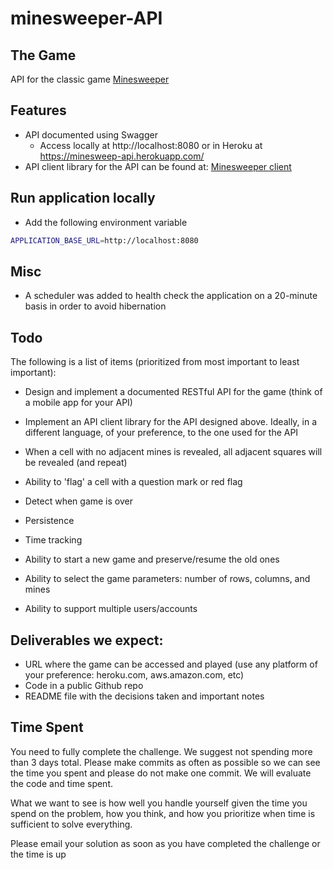 # minesweeper-API

## The Game
API for the classic game [Minesweeper](https://en.wikipedia.org/wiki/Minesweeper_(video_game))

## Features
 - API documented using Swagger
   - Access locally at http://localhost:8080 or in Heroku at https://minesweep-api.herokuapp.com/
 - API client library for the API can be found at: [Minesweeper client](https://github.com/james-freitas/minesweeper-client)
## Run application locally
 - Add the following environment variable
 ```bash
 APPLICATION_BASE_URL=http://localhost:8080
 ```

## Misc
 - A scheduler was added to health check the application on a 20-minute basis in order to avoid hibernation



## Todo
The following is a list of items (prioritized from most important to least important):
* Design and implement  a documented RESTful API for the game (think of a mobile app for your API)

* Implement an API client library for the API designed above. Ideally, in a different language, of your preference, to the one used for the API

* When a cell with no adjacent mines is revealed, all adjacent squares will be revealed (and repeat)
* Ability to 'flag' a cell with a question mark or red flag
* Detect when game is over
* Persistence
* Time tracking
* Ability to start a new game and preserve/resume the old ones
* Ability to select the game parameters: number of rows, columns, and mines
* Ability to support multiple users/accounts
 
## Deliverables we expect:
* URL where the game can be accessed and played (use any platform of your preference: heroku.com, aws.amazon.com, etc)
* Code in a public Github repo
* README file with the decisions taken and important notes

## Time Spent
You need to fully complete the challenge. We suggest not spending more than 3 days total.  Please make commits as often as possible so we can see the time you spent and please do not make one commit.  We will evaluate the code and time spent.
 
What we want to see is how well you handle yourself given the time you spend on the problem, how you think, and how you prioritize when time is sufficient to solve everything.

Please email your solution as soon as you have completed the challenge or the time is up
